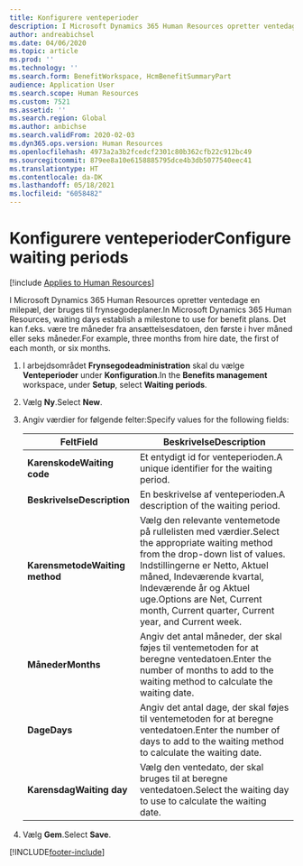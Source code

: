 ```yaml
---
title: Konfigurere venteperioder
description: I Microsoft Dynamics 365 Human Resources opretter ventedage en milepæl, der bruges til frynsegodeplaner.
author: andreabichsel
ms.date: 04/06/2020
ms.topic: article
ms.prod: ''
ms.technology: ''
ms.search.form: BenefitWorkspace, HcmBenefitSummaryPart
audience: Application User
ms.search.scope: Human Resources
ms.custom: 7521
ms.assetid: ''
ms.search.region: Global
ms.author: anbichse
ms.search.validFrom: 2020-02-03
ms.dyn365.ops.version: Human Resources
ms.openlocfilehash: 4973a2a3b2fcedcf2301c80b362cfb22c912bc49
ms.sourcegitcommit: 879ee8a10e6158885795dce4b3db5077540eec41
ms.translationtype: HT
ms.contentlocale: da-DK
ms.lasthandoff: 05/18/2021
ms.locfileid: "6058482"
---
```

# <a name="configure-waiting-periods"></a><span data-ttu-id="e6a1f-103">Konfigurere venteperioder</span><span class="sxs-lookup"><span data-stu-id="e6a1f-103">Configure waiting periods</span></span>

[!include [Applies to Human Resources](../includes/applies-to-hr.md)]

<span data-ttu-id="e6a1f-104">I Microsoft Dynamics 365 Human Resources opretter ventedage en milepæl, der bruges til frynsegodeplaner.</span><span class="sxs-lookup"><span data-stu-id="e6a1f-104">In Microsoft Dynamics 365 Human Resources, waiting days establish a milestone to use for benefit plans.</span></span> <span data-ttu-id="e6a1f-105">Det kan f.eks. være tre måneder fra ansættelsesdatoen, den første i hver måned eller seks måneder.</span><span class="sxs-lookup"><span data-stu-id="e6a1f-105">For example, three months from hire date, the first of each month, or six months.</span></span>   

1. <span data-ttu-id="e6a1f-106">I arbejdsområdet **Frynsegodeadministration** skal du vælge **Venteperioder** under **Konfiguration**.</span><span class="sxs-lookup"><span data-stu-id="e6a1f-106">In the **Benefits management** workspace, under **Setup**, select **Waiting periods**.</span></span>

2. <span data-ttu-id="e6a1f-107">Vælg **Ny**.</span><span class="sxs-lookup"><span data-stu-id="e6a1f-107">Select **New**.</span></span>

3. <span data-ttu-id="e6a1f-108">Angiv værdier for følgende felter:</span><span class="sxs-lookup"><span data-stu-id="e6a1f-108">Specify values for the following fields:</span></span>

   | <span data-ttu-id="e6a1f-109">Felt</span><span class="sxs-lookup"><span data-stu-id="e6a1f-109">Field</span></span> | <span data-ttu-id="e6a1f-110">Beskrivelse</span><span class="sxs-lookup"><span data-stu-id="e6a1f-110">Description</span></span> |
   | --- | --- |
   | <span data-ttu-id="e6a1f-111">**Karenskode**</span><span class="sxs-lookup"><span data-stu-id="e6a1f-111">**Waiting code**</span></span> | <span data-ttu-id="e6a1f-112">Et entydigt id for venteperioden.</span><span class="sxs-lookup"><span data-stu-id="e6a1f-112">A unique identifier for the waiting period.</span></span> |
   | <span data-ttu-id="e6a1f-113">**Beskrivelse**</span><span class="sxs-lookup"><span data-stu-id="e6a1f-113">**Description**</span></span> | <span data-ttu-id="e6a1f-114">En beskrivelse af venteperioden.</span><span class="sxs-lookup"><span data-stu-id="e6a1f-114">A description of the waiting period.</span></span> |
   | <span data-ttu-id="e6a1f-115">**Karensmetode**</span><span class="sxs-lookup"><span data-stu-id="e6a1f-115">**Waiting method**</span></span> | <span data-ttu-id="e6a1f-116">Vælg den relevante ventemetode på rullelisten med værdier.</span><span class="sxs-lookup"><span data-stu-id="e6a1f-116">Select the appropriate waiting method from the drop-down list of values.</span></span> <span data-ttu-id="e6a1f-117">Indstillingerne er Netto, Aktuel måned, Indeværende kvartal, Indeværende år og Aktuel uge.</span><span class="sxs-lookup"><span data-stu-id="e6a1f-117">Options are Net, Current month, Current quarter, Current year, and Current week.</span></span> |
   | <span data-ttu-id="e6a1f-118">**Måneder**</span><span class="sxs-lookup"><span data-stu-id="e6a1f-118">**Months**</span></span> | <span data-ttu-id="e6a1f-119">Angiv det antal måneder, der skal føjes til ventemetoden for at beregne ventedatoen.</span><span class="sxs-lookup"><span data-stu-id="e6a1f-119">Enter the number of months to add to the waiting method to calculate the waiting date.</span></span> |
   | <span data-ttu-id="e6a1f-120">**Dage**</span><span class="sxs-lookup"><span data-stu-id="e6a1f-120">**Days**</span></span> | <span data-ttu-id="e6a1f-121">Angiv det antal dage, der skal føjes til ventemetoden for at beregne ventedatoen.</span><span class="sxs-lookup"><span data-stu-id="e6a1f-121">Enter the number of days to add to the waiting method to calculate the waiting date.</span></span> |
   | <span data-ttu-id="e6a1f-122">**Karensdag**</span><span class="sxs-lookup"><span data-stu-id="e6a1f-122">**Waiting day**</span></span> | <span data-ttu-id="e6a1f-123">Vælg den ventedato, der skal bruges til at beregne ventedatoen.</span><span class="sxs-lookup"><span data-stu-id="e6a1f-123">Select the waiting day to use to calculate the waiting date.</span></span> |

4. <span data-ttu-id="e6a1f-124">Vælg **Gem**.</span><span class="sxs-lookup"><span data-stu-id="e6a1f-124">Select **Save**.</span></span>


[!INCLUDE[footer-include](../includes/footer-banner.md)]